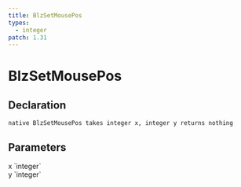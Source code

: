 ```yaml
---
title: BlzSetMousePos
types:
  - integer
patch: 1.31
---
```


# BlzSetMousePos

## Declaration

```
native BlzSetMousePos takes integer x, integer y returns nothing
```

## Parameters
<dl>
  <dt>x `integer`</dt>
  <dd></dd>

  <dt>y `integer`</dt>
  <dd></dd>
</dl>